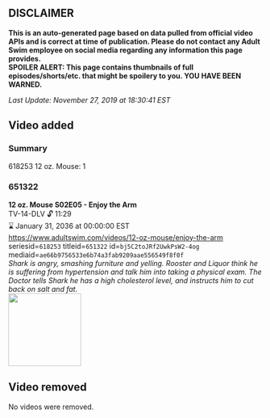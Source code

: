 ## DISCLAIMER
**This is an auto-generated page based on data pulled from official video APIs and is correct at time of publication. Please do not contact any Adult Swim employee on social media regarding any information this page provides.**  
**SPOILER ALERT: This page contains thumbnails of full episodes/shorts/etc. that might be spoilery to you. YOU HAVE BEEN WARNED.**  

_Last Update: November 27, 2019 at 18:30:41 EST_
## Video added
### Summary
618253 12 oz. Mouse: 1  
### 651322
**12 oz. Mouse S02E05 - Enjoy the Arm**  
TV-14-DLV 🔓 11:29  
⌛ January 31, 2036 at 00:00:00 EST  
https://www.adultswim.com/videos/12-oz-mouse/enjoy-the-arm  
seriesid=`618253` titleid=`651322` id=`bj5C2toJRf2UwkPsW2-4og` mediaid=`ae66b9756533e6b74a3fab9209aae556549f8f0f`  
_Shark is angry, smashing furniture and yelling. Rooster and Liquor think he is suffering from hypertension and talk him into taking a physical exam. The Doctor tells Shark he has a high cholesterol level, and instructs him to cut back on salt and fat._  
<a href="https://i.cdn.turner.com/adultswim/big/video/episode-thumbs-16x9/12oz_cc_012_pt1-07.jpg"><img src="https://i.cdn.turner.com/adultswim/big/video/episode-thumbs-16x9/12oz_cc_012_pt1-07.jpg" height="144px" /></a>
## Video removed
No videos were removed.  

